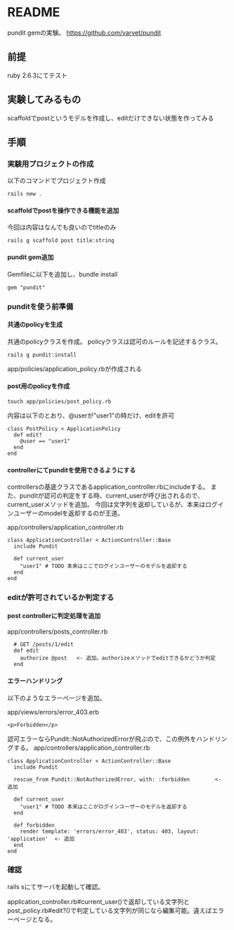 # README
pundit gemの実験。
https://github.com/varvet/pundit

## 前提
ruby 2.6.3にてテスト

## 実験してみるもの
scaffoldでpostというモデルを作成し、editだけできない状態を作ってみる

## 手順
### 実験用プロジェクトの作成
以下のコマンドでプロジェクト作成
```
rails new .
```

#### scaffoldでpostを操作できる機能を追加
今回は内容はなんでも良いのでtitleのみ
```
rails g scaffold post title:string
```

#### pundit gem追加
Gemfileに以下を追加し、bundle install
```
gem "pundit"
```

### punditを使う前準備

#### 共通のpolicyを生成
共通のpolicyクラスを作成。
policyクラスは認可のルールを記述するクラス。
```
rails g pundit:install
```
app/policies/application_policy.rbが作成される

#### post用のpolicyを作成
```
touch app/policies/post_policy.rb
```
内容は以下のとおり、@userが"user1"の時だけ、editを許可

```
class PostPolicy < ApplicationPolicy
  def edit?
    @user == "user1"
  end
end
```

#### controllerにてpunditを使用できるようにする
controllersの基底クラスであるapplication_controller.rbにincludeする。
また、punditが認可の判定をする時、current_userが呼び出されるので、current_userメソッドを追加。
今回は文字列を返却しているが、本来はログインユーザーのmodelを返却するのが王道。

app/controllers/application_controller.rb
```
class ApplicationController < ActionController::Base
  include Pundit

  def current_user
    "user1" # TODO 本来はここでログインユーザーのモデルを返却する
  end
end
```

### editが許可されているか判定する
#### post controllerに判定処理を追加
app/controllers/posts_controller.rb
```
  # GET /posts/1/edit
  def edit
    authorize @post   <- 追加。authorizeメソッドでeditできるかどうか判定
  end
```

#### エラーハンドリング
以下のようなエラーページを追加。

app/views/errors/error_403.erb
```
<p>Forbidden</p>
```

認可エラーならPundit::NotAuthorizedErrorが飛ぶので、この例外をハンドリングする。
app/controllers/application_controller.rb
```
class ApplicationController < ActionController::Base
  include Pundit

  rescue_from Pundit::NotAuthorizedError, with: :forbidden        <- 追加

  def current_user
    "user1" # TODO 本来はここがログインユーザーのモデルを返却する
  end

  def forbidden
    render template: 'errors/error_403', status: 403, layout: 'application'  <- 追加
  end
end
```

### 確認
rails sにてサーバを起動して確認。

application_controller.rb#current_user()で返却している文字列とpost_policy.rb#edit?()で判定している文字列が同じなら編集可能。違えばエラーページとなる。
